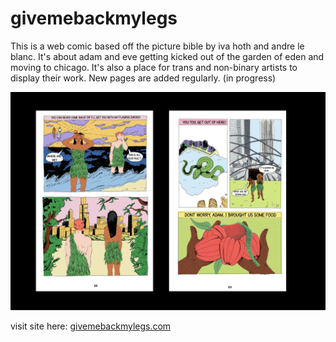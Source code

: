 # givemebackmylegs

This is a web comic based off the picture bible by iva hoth and andre le blanc. It's about adam and eve getting kicked out of the garden of eden and moving to chicago. It's also a place for trans and non-binary artists to display their work. New pages are added regularly. (in progress)

![screenshot](images/readme-screenshot.png)

visit site here: [givemebackmylegs.com](http://givemebackmylegs.com/)
